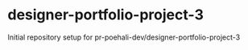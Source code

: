 # designer-portfolio-project-3

Initial repository setup for pr-poehali-dev/designer-portfolio-project-3